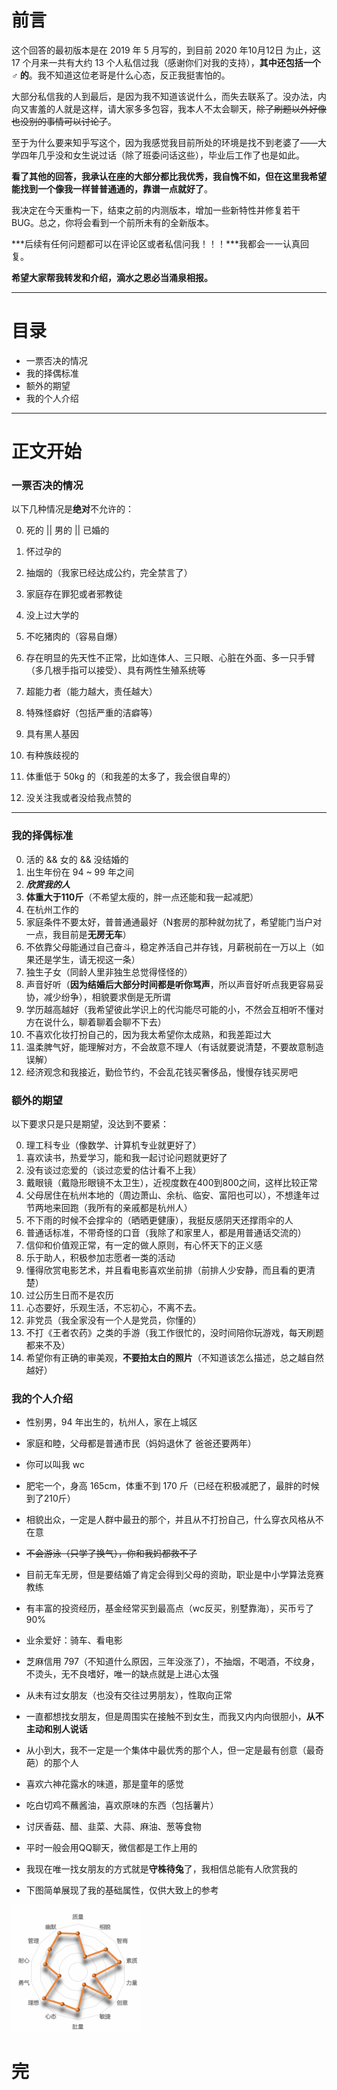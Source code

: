 

# 前言

这个回答的最初版本是在 2019 年 5 月写的，到目前 2020 年10月12日 为止，这 17 个月来一共有大约 13 个人私信过我（感谢你们对我的支持），**其中还包括一个 ♂ 的**。我不知道这位老哥是什么心态，反正我挺害怕的。

大部分私信我的人到最后，是因为我不知道该说什么，而失去联系了。没办法，内向又害羞的人就是这样，请大家多多包容，我本人不太会聊天，~~除了刷题以外好像也没别的事情可以讨论了~~。

至于为什么要来知乎写这个，因为我感觉我目前所处的环境是找不到老婆了——大学四年几乎没和女生说过话（除了班委问话这些），毕业后工作了也是如此。

**看了其他的回答，我承认在座的大部分都比我优秀，我自愧不如，但在这里我希望能找到一个像我一样普普通通的，靠谱一点就好了**。

我决定在今天重构一下，结束之前的内测版本，增加一些新特性并修复若干 BUG。总之，你将会看到一个前所未有的全新版本。

***后续有任何问题都可以在评论区或者私信问我！！！***我都会一一认真回复。

**希望大家帮我转发和介绍，滴水之恩必当涌泉相报。**

---

# 目录

- 一票否决的情况
- 我的择偶标准
- 额外的期望
- 我的个人介绍

---

# 正文开始

### 一票否决的情况

以下几种情况是**绝对**不允许的：

0. 死的 || 男的 || 已婚的 

1. 怀过孕的
2. 抽烟的（我家已经达成公约，完全禁言了）
3. 家庭存在罪犯或者邪教徒
4. 没上过大学的
5. 不吃猪肉的（容易自爆）
6. 存在明显的先天性不正常，比如连体人、三只眼、心脏在外面、多一只手臂（多几根手指可以接受）、具有两性生殖系统等
7. 超能力者（能力越大，责任越大）
8. 特殊怪癖好（包括严重的洁癖等）
9. 具有黑人基因
10. 有种族歧视的
11. 体重低于 50kg 的（和我差的太多了，我会很自卑的）
12. 没关注我或者没给我点赞的

------

### 我的择偶标准

0. 活的 &&  女的  && 没结婚的
1. 出生年份在 94 ~ 99 年之间
2. ***欣赏我的人***
3. **体重大于110斤**（不希望太瘦的，胖一点还能和我一起减肥）
4. 在杭州工作的
5. 家庭条件不要太好，普普通通最好（N套房的那种就勿扰了，希望能门当户对一点，我目前是**无房无车**）
6. 不依靠父母能通过自己奋斗，稳定养活自己并存钱，月薪税前在一万以上（如果还是学生，请无视这一条）
7. 独生子女（同龄人里非独生总觉得怪怪的）
8. 声音好听（**因为结婚后大部分时间都是听你骂声**，所以声音好听点我更容易妥协，减少纷争），相貌要求倒是无所谓
9. 学历越高越好（我希望彼此学识上的代沟能尽可能的小，不然会互相听不懂对方在说什么，聊着聊着会聊不下去）
10. 不喜欢化妆打扮自己的，因为我太希望你太成熟，和我差距过大
11. 温柔脾气好，能理解对方，不会故意不理人（有话就要说清楚，不要故意制造误解）
12. 经济观念和我接近，勤俭节约，不会乱花钱买奢侈品，慢慢存钱买房吧

### 额外的期望

以下要求只是只是期望，没达到不要紧：

0. 理工科专业（像数学、计算机专业就更好了）
1. 喜欢读书，热爱学习，能和我一起讨论问题就更好了
2. 没有谈过恋爱的（谈过恋爱的估计看不上我）
3. 戴眼镜（戴隐形眼镜不太卫生），近视度数在400到800之间，这样比较正常
4. 父母居住在杭州本地的（周边萧山、余杭、临安、富阳也可以），不想逢年过节两地来回跑（我所有的亲戚都是杭州人）
5. 不下雨的时候不会撑伞的（晒晒更健康），我挺反感阴天还撑雨伞的人
6. 普通话标准，不带奇怪的口音（我除了和家里人，都是用普通话交流的）
7. 信仰和价值观正常，有一定的做人原则，有心怀天下的正义感
8. 乐于助人，积极参加志愿者一类的活动
9. 懂得欣赏电影艺术，并且看电影喜欢坐前排（前排人少安静，而且看的更清楚）
10. 过公历生日而不是农历
11. 心态要好，乐观生活，不忘初心，不离不去。
12. 非党员（我全家没有一个人是党员，你懂的）
13. 不打《王者农药》之类的手游（我工作很忙的，没时间陪你玩游戏，每天刷题都来不及）
14. 希望你有正确的审美观，**不要拍太白的照片**（不知道该怎么描述，总之越自然越好）

### 我的个人介绍

- 性别男，94 年出生的，杭州人，家在上城区
- 家庭和睦，父母都是普通市民（妈妈退休了 爸爸还要两年）
- 你可以叫我 wc

- 肥宅一个，身高 165cm，体重不到 170 斤（已经在积极减肥了，最胖的时候到了210斤）

- 相貌出众，一定是人群中最丑的那个，并且从不打扮自己，什么穿衣风格从不在意

- ~~不会游泳（只学了换气），你和我妈都救不了~~

- 目前无车无房，但是要结婚了肯定会得到父母的资助，职业是中小学算法竞赛教练
- 有丰富的投资经历，基金经常买到最高点（wc反买，别墅靠海），买币亏了90%

- 业余爱好：骑车、看电影

- 芝麻信用 797（不知道什么原因，三年没涨了），不抽烟，不喝酒，不纹身，不烫头，无不良嗜好，唯一的缺点就是上进心太强

- 从未有过女朋友（也没有交往过男朋友），性取向正常
- 一直都想找女朋友，但是周围实在接触不到女生，而我又内内向很胆小，**从不主动和别人说话**

- 从小到大，我不一定是一个集体中最优秀的那个人，但一定是最有创意（最奇葩）的那个人
- 喜欢六神花露水的味道，那是童年的感觉
- 吃白切鸡不蘸酱油，喜欢原味的东西（包括薯片）
- 讨厌香菇、醋、韭菜、大蒜、麻油、葱等食物

- 平时一般会用QQ聊天，微信都是工作上用的
- 我现在唯一找女朋友的方式就是**守株待兔**了，我相信总能有人欣赏我的
- 下图简单展现了我的基础属性，仅供大致上的参考

<img src="相亲.assets/image-20201013150742421.png" alt="image-20201013150742421" style="zoom:20%;" />



# 完


